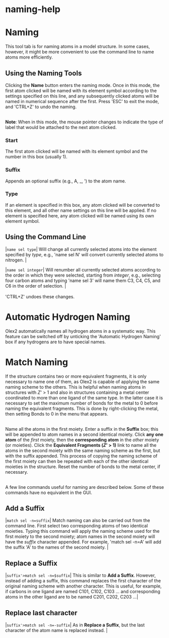 # naming-help

# Naming
This tool tab is for naming atoms in a model structure. In some cases, however, it might be more convenient to use the command line to name atoms more efficiently.

## Using the Naming Tools
Clicking the **Name** button enters the naming mode. Once in this mode, the first atom clicked will be named with its element symbol according to the settings specified on this line, and any subsequently clicked atoms will be named in numerical sequence after the first. Press '<c>ESC</c>' to exit the mode, and '<c>CTRL+Z</c>' to undo the naming.
<br>
<br>

**Note**: When in this mode, the mouse pointer changes to indicate the type of label that would be attached to the next atom clicked.

### Start
The first atom clicked will be named with its element symbol and the number in this box (usually 1).

### Suffix
Appends an optional suffix (e.g., A, _, ') to the atom name.

### Type
If an element is specified in this box, any atom clicked will be converted to this element, and all other name settings on this line will be applied. If no element is specified here, any atom clicked will be named using its own element symbol.

## Using the Command Line
|`name sel type`| Will change all currently selected atoms into the element specified by *type*, e.g., '<c>name sel N</c>' will convert currently selected atoms to nitrogen. |

|`name sel integer`| Will renumber all currently selected atoms according to the order in which they were selected, starting from *integer*, e.g., selecting four carbon atoms and typing '<c>name sel 3</c>' will name them C3, C4, C5, and C6 in the order of selection. |
<br>
<br>
'<c>CTRL+Z</c>' undoes these changes.

# Automatic Hydrogen Naming
Olex2 automatically names all hydrogen atoms in a systematic way. This feature can be switched off by unticking the 'Automatic Hydrogen Naming' box if any hydrogens are to have special names.

# Match Naming
If the structure contains two or more equivalent fragments, it is only necessary to name one of them, as Olex2 is capable of applying the same naming scheme to the others. This is helpful when naming atoms in structures with *Z*' > 1 and also in structures containing a metal center coordinated to more than one ligand of the same type. In the latter case it is necessary to set the maximum number of bonds for the metal to 0 before naming the equivalent fragments. This is done by right-clicking the metal, then setting Bonds to 0 in the menu that appears.
<br>
<br>

Name all the atoms in the first moiety. Enter a suffix in the **Suffix** box; this will be appended to atom names in a second identical moiety. Click **any one atom** of the *first* moiety, then the **corresponding atom** in the *other* moiety (or moieties). Click the **Equivalent Fragments (*Z*' > 1)** link to name all the atoms in the second moiety with the same naming scheme as the first, but with the suffix appended. This process of copying the naming scheme of the first moiety can then be repeated with each of the other identical moieties in the structure. Reset the number of bonds to the metal center, if necessary.
<br>
<br>

A few line commands useful for naming are described below. Some of these commands have no equivalent in the GUI.

## Add a Suffix
|`match sel -n=suffix`| Match naming can also be carried out from the command line. First select two corresponding atoms of two identical moieties. Typing this command will apply the naming scheme used for the first moiety to the second moiety; atom names in the second moiety will have the *suffix* character appended. For example, '<c>match sel -n=A</c>' will add the suffix 'A' to the names of the second moiety. |

## Replace a Suffix
|`suffix'>match sel -n=$suffix`| This is similar to **Add a Suffix**. However, instead of adding a suffix, this command replaces the first character of the original naming scheme with another character. This is useful, for example, if carbons in one ligand are named C101, C102, C103 ... and corresponding atoms in the other ligand are to be named C201, C202, C203 ...|

## Replace last character
|`suffix'>match sel -n=-suffix`| As in **Replace a Suffix**, but the last character of the atom name is replaced instead. |


